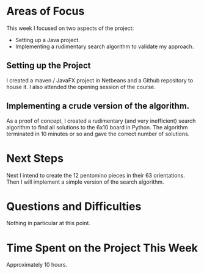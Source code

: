 # Areas of Focus

This week I focused on two aspects of the project:
* Setting up a Java project.
* Implementing a rudimentary search algorithm to validate my approach.

## Setting up the Project
I created a maven / JavaFX project in Netbeans and a Github repository to house it. I also attended the opening session of the course.

## Implementing a crude version of the algorithm.
As a proof of concept, I created a rudimentary (and very inefficient) search algorithm to find all solutions to the 6x10 board in Python. The algorithm terminated in 10 minutes or so and gave the correct number of solutions.

# Next Steps
Next I intend to create the 12 pentomino pieces in their 63 orientations. Then I will implement a simple version of the search algorithm.

# Questions and Difficulties
Nothing in particular at this point.

# Time Spent on the Project This Week
Approximately 10 hours.
